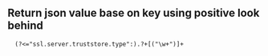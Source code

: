 ## Return json value base on key using positive look behind
```
  (?<="ssl.server.truststore.type":).?+[("\w+")]+
```
